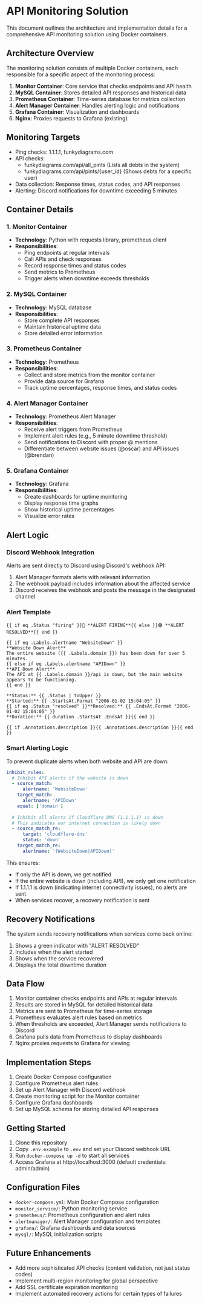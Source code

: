 # API Monitoring Solution

This document outlines the architecture and implementation details for a comprehensive API monitoring solution using Docker containers.

## Architecture Overview

The monitoring solution consists of multiple Docker containers, each responsible for a specific aspect of the monitoring process:

1. **Monitor Container**: Core service that checks endpoints and API health
2. **MySQL Container**: Stores detailed API responses and historical data
3. **Prometheus Container**: Time-series database for metrics collection
4. **Alert Manager Container**: Handles alerting logic and notifications
5. **Grafana Container**: Visualization and dashboards
6. **Nginx**: Proxies requests to Grafana (existing)

## Monitoring Targets

- Ping checks: 1.1.1.1, funkydiagrams.com
- API checks: 
  - funkydiagrams.com/api/all_pints (Lists all debts in the system)
  - funkydiagrams.com/api/pints/{user_id} (Shows debts for a specific user)
- Data collection: Response times, status codes, and API responses
- Alerting: Discord notifications for downtime exceeding 5 minutes

## Container Details

### 1. Monitor Container
- **Technology**: Python with requests library, prometheus client
- **Responsibilities**:
  - Ping endpoints at regular intervals
  - Call APIs and check responses
  - Record response times and status codes
  - Send metrics to Prometheus
  - Trigger alerts when downtime exceeds thresholds

### 2. MySQL Container
- **Technology**: MySQL database
- **Responsibilities**:
  - Store complete API responses
  - Maintain historical uptime data
  - Store detailed error information

### 3. Prometheus Container
- **Technology**: Prometheus
- **Responsibilities**:
  - Collect and store metrics from the monitor container
  - Provide data source for Grafana
  - Track uptime percentages, response times, and status codes

### 4. Alert Manager Container
- **Technology**: Prometheus Alert Manager
- **Responsibilities**:
  - Receive alert triggers from Prometheus
  - Implement alert rules (e.g., 5 minute downtime threshold)
  - Send notifications to Discord with proper @ mentions
  - Differentiate between website issues (@oscar) and API issues (@brendan)

### 5. Grafana Container
- **Technology**: Grafana
- **Responsibilities**:
  - Create dashboards for uptime monitoring
  - Display response time graphs
  - Show historical uptime percentages
  - Visualize error rates

## Alert Logic

### Discord Webhook Integration

Alerts are sent directly to Discord using Discord's webhook API:

1. Alert Manager formats alerts with relevant information
2. The webhook payload includes information about the affected service
3. Discord receives the webhook and posts the message in the designated channel

### Alert Template

```
{{ if eq .Status "firing" }}🔴 **ALERT FIRING**{{ else }}🟢 **ALERT RESOLVED**{{ end }}

{{ if eq .Labels.alertname "WebsiteDown" }}
**Website Down Alert**
The entire website ({{ .Labels.domain }}) has been down for over 5 minutes.
{{ else if eq .Labels.alertname "APIDown" }}
**API Down Alert**
The API at {{ .Labels.domain }}/api is down, but the main website appears to be functioning.
{{ end }}

**Status:** {{ .Status | toUpper }}
**Started:** {{ .StartsAt.Format "2006-01-02 15:04:05" }}
{{ if eq .Status "resolved" }}**Resolved:** {{ .EndsAt.Format "2006-01-02 15:04:05" }}
**Duration:** {{ duration .StartsAt .EndsAt }}{{ end }}

{{ if .Annotations.description }}{{ .Annotations.description }}{{ end }}
```

### Smart Alerting Logic

To prevent duplicate alerts when both website and API are down:

```yaml
inhibit_rules:
  # Inhibit API alerts if the website is down
  - source_match:
      alertname: 'WebsiteDown'
    target_match:
      alertname: 'APIDown'
    equal: ['domain']
    
  # Inhibit all alerts if Cloudflare DNS (1.1.1.1) is down
  # This indicates our internet connection is likely down
  - source_match_re:
      target: 'cloudflare-dns'
      status: 'down'
    target_match_re:
      alertname: '(WebsiteDown|APIDown)'
```

This ensures:
- If only the API is down, we get notified
- If the entire website is down (including API), we only get one notification
- If 1.1.1.1 is down (indicating internet connectivity issues), no alerts are sent
- When services recover, a recovery notification is sent

## Recovery Notifications

The system sends recovery notifications when services come back online:

1. Shows a green indicator with "ALERT RESOLVED"
2. Includes when the alert started
3. Shows when the service recovered
4. Displays the total downtime duration

## Data Flow

1. Monitor container checks endpoints and APIs at regular intervals
2. Results are stored in MySQL for detailed historical data
3. Metrics are sent to Prometheus for time-series storage
4. Prometheus evaluates alert rules based on metrics
5. When thresholds are exceeded, Alert Manager sends notifications to Discord
6. Grafana pulls data from Prometheus to display dashboards
7. Nginx proxies requests to Grafana for viewing

## Implementation Steps

1. Create Docker Compose configuration
2. Configure Prometheus alert rules
3. Set up Alert Manager with Discord webhook
4. Create monitoring script for the Monitor container
5. Configure Grafana dashboards
6. Set up MySQL schema for storing detailed API responses

## Getting Started

1. Clone this repository
2. Copy `.env.example` to `.env` and set your Discord webhook URL
3. Run `docker-compose up -d` to start all services
4. Access Grafana at http://localhost:3000 (default credentials: admin/admin)

## Configuration Files

- `docker-compose.yml`: Main Docker Compose configuration
- `monitor_service/`: Python monitoring service
- `prometheus/`: Prometheus configuration and alert rules
- `alertmanager/`: Alert Manager configuration and templates
- `grafana/`: Grafana dashboards and data sources
- `mysql/`: MySQL initialization scripts

## Future Enhancements

- Add more sophisticated API checks (content validation, not just status codes)
- Implement multi-region monitoring for global perspective
- Add SSL certificate expiration monitoring
- Implement automated recovery actions for certain types of failures
